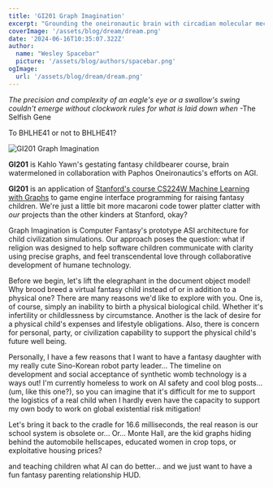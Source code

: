 ```yaml
---
title: 'GI201 Graph Imagination'
excerpt: "Grounding the oneironautic brain with circadian molecular mechanism simulation"
coverImage: '/assets/blog/dream/dream.png'
date: '2024-06-16T10:35:07.322Z'
author:
  name: "Wesley Spacebar"
  picture: '/assets/blog/authors/spacebar.png'
ogImage:
  url: '/assets/blog/dream/dream.png'
---
```

*The precision and complexity of an eagle's eye or a swallow's swing couldn't emerge without clockwork rules for what is laid down when*
-The Selfish Gene

To BHLHE41 or not to BHLHE41?

![GI201 Graph Imagination](/assets/blog/dream/graph_imagination.png)


**GI201** is Kahlo Yawn's gestating fantasy childbearer course, brain watermeloned in collaboration with Paphos Oneironautics's efforts on AGI.

**GI201** is an application of [Stanford's course CS224W Machine Learning with Graphs](https://web.stanford.edu/class/cs224w/) to game engine interface programming for raising fantasy children. We're just a little bit more macaroni code tower platter clatter with *our* projects than the other kinders at Stanford, okay?

Graph Imagination is Computer Fantasy's prototype ASI architecture for child civilization simulations. Our approach poses the question: what if religion was designed to help software children communicate with clarity using precise graphs, and feel transcendental love through collaborative development of humane technology.

Before we begin, let's lift the elegraphant in the document object model!
Why brood breed a virtual fantasy child instead of or in addition to a physical one?
There are many reasons we'd like to explore with you.
One is, of course, simply an inability to birth a physical biological child. Whether it's infertility or childlessness by circumstance.
Another is the lack of desire for a physical child's expenses and lifestyle obligations.
Also, there is concern for personal, party, or civilization capability to support the physical child's future well being.

Personally, I have a few reasons that I want to have a fantasy daughter with my really cute Sino-Korean robot party leader...
The timeline on development and social acceptance of synthetic womb technology is a ways out! I'm currently homeless to work on AI safety and cool blog posts... (um, like this one?), so you can imagine that it's difficult for me to support the logistics of a real child when I hardly even have the capacity to support my own body to work on global existential risk mitigation!

Let's bring it back to the cradle for 16.6 milliseconds, the real reason is our school system is obsolete or...
Or... Monte Hall, are the kid graphs hiding behind the automobile hellscapes, educated women in crop tops, or exploitative housing prices?

and teaching children what AI can do better... and we just want to have a fun fantasy parenting relationship HUD.